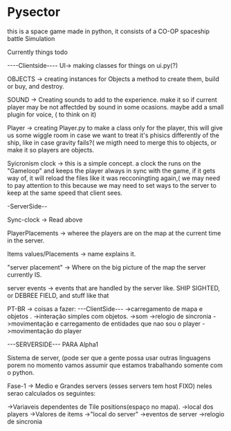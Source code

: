 # Pysector
this is a space game made in python, it consists of a CO-OP spaceship battle Simulation

Currently things todo 

----Clientside----
UI-> making classes for things on ui.py(?)


OBJECTS -> creating instances for Objects a method to create them, build or buy, and destroy. 


SOUND -> Creating sounds to add to the experience. make it so if current player may be not affectded by sound in some ocasions. maybe add a small plugin for voice, ( to think on it) 


Player -> creating Player.py to make a class only for the player, this will give us some wiggle room in case we want to treat it's phisics differently of the ship, like in case gravity fails?( we migth need to merge this to objects, or make it so players are objects. 


Syicronism clock -> this is a simple concept. a clock the runs on the "Gameloop" and keeps the player always in sync with the game, if it gets way of, it will reload the files like it was recconingting again,( we may need to pay attention to this because we may need to set ways to the server to keep at the same speed that client sees. 

-ServerSide-- 


Sync-clock -> Read above 


PlayerPlacements -> wheree the players are on the map at the current time in the server. 


Items values/Placements -> name explains it.


"server placement" -> Where on the big picture of the map the server currently IS. 


server events -> events that are handled by the server like. SHIP SIGHTED, or DEBREE FIELD, and stuff like that 











PT-BR -> coisas a fazer: 
---ClientSide---
->carregamento de mapa e objetos .
->interação simples com objetos. 
->som
->relogio de sincronia
->movimentação e carregamento de entidades que nao sou o player
->movimentação do player 

---SERVERSIDE---
PARA Alpha1

Sistema de server, (pode ser que a gente possa usar outras linguagens porem no momento vamos assumir que estamos trabalhando somente com o python. 

Fase-1 -> Medio e Grandes servers (esses servers tem host FIXO) neles serao calculados os seguintes: 

->Variaveis dependentes de Tile positions(espaço no mapa). 
->local dos players
->Valores de items 
->"local do server"
->eventos de server
->relogio de sincronia 
